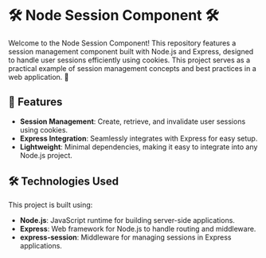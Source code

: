 # 🛠️ Node Session Component 🛠️

Welcome to the Node Session Component! This repository features a session management component built with Node.js and Express, designed to handle user sessions efficiently using cookies. This project serves as a practical example of session management concepts and best practices in a web application. 🚀

## 🌟 Features
- **Session Management**: Create, retrieve, and invalidate user sessions using cookies.
- **Express Integration**: Seamlessly integrates with Express for easy setup.
- **Lightweight**: Minimal dependencies, making it easy to integrate into any Node.js project.

## 🛠️ Technologies Used
This project is built using:
- **Node.js**: JavaScript runtime for building server-side applications.
- **Express**: Web framework for Node.js to handle routing and middleware.
- **express-session**: Middleware for managing sessions in Express applications.
